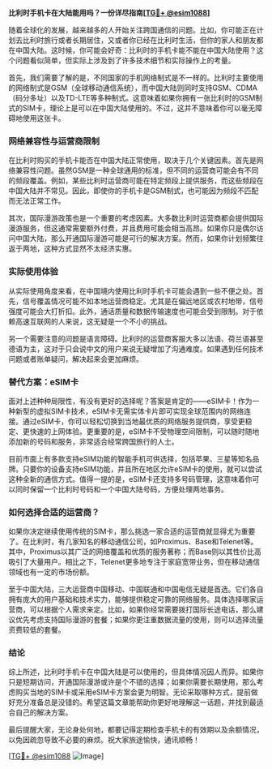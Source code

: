 **比利时手机卡在大陆能用吗？一份详尽指南[[TG💪+ @esim1088](https://t.me/s/esim1088)]**

随着全球化的发展，越来越多的人开始关注跨国通信的问题。比如，你可能正在计划去比利时旅行或者长期居住，又或者你已经在比利时生活，但你的家人和朋友都在中国大陆。这时候，你可能会好奇：比利时的手机卡能不能在中国大陆使用？这个问题看似简单，但实际上涉及到了许多技术细节和实际操作上的考量。

首先，我们需要了解的是，不同国家的手机网络制式是不一样的。比利时主要使用的网络制式是GSM（全球移动通信系统），而中国大陆则同时支持GSM、CDMA（码分多址）以及TD-LTE等多种制式。这意味着如果你拥有一张比利时的GSM制式的SIM卡，理论上是可以在中国大陆使用的。不过，这并不意味着你可以毫无障碍地使用这张卡。

### 网络兼容性与运营商限制

在比利时购买的手机卡能否在中国大陆正常使用，取决于几个关键因素。首先是网络兼容性问题。虽然GSM是一种全球通用的标准，但不同的运营商可能会有不同的频段覆盖。例如，某些比利时运营商可能在特定频段上提供服务，而这些频段在中国大陆并不常见。因此，即使你的手机卡是GSM制式，也可能因为频段不匹配而无法正常工作。

其次，国际漫游政策也是一个重要的考虑因素。大多数比利时运营商都会提供国际漫游服务，但这通常需要额外付费，并且费用可能会相当高昂。如果你只是偶尔访问中国大陆，那么开通国际漫游可能是可行的解决方案。然而，如果你计划频繁往返于两地，这种方式显然不太经济实惠。

### 实际使用体验

从实际使用角度来看，在中国境内使用比利时手机卡可能会遇到一些不便之处。首先，信号覆盖情况可能不如本地运营商稳定。尤其是在偏远地区或农村地带，信号强度可能会大打折扣。此外，通话质量和数据传输速度也可能会受到限制。对于依赖高速互联网的人来说，这无疑是一个不小的挑战。

另一个需要注意的问题是语言障碍。比利时的运营商客服大多以法语、荷兰语甚至德语为主，这对于只会说中文的用户来说无疑增加了沟通难度。如果遇到任何技术问题或者账单疑问，解决起来会更加麻烦。

### 替代方案：eSIM卡

面对上述种种局限性，有没有更好的选择呢？答案是肯定的——eSIM卡！作为一种新型的虚拟SIM卡技术，eSIM卡无需实体卡片即可实现全球范围内的网络连接。通过eSIM卡，你可以轻松切换到当地最优质的网络服务提供商，享受更稳定、更快速的上网体验。更重要的是，eSIM卡不受物理空间限制，可以随时随地添加新的号码和服务，非常适合经常跨国旅行的人士。

目前市面上有多款支持eSIM功能的智能手机可供选择，包括苹果、三星等知名品牌。只要你的设备支持eSIM功能，并且所在地区允许eSIM卡的使用，就可以尝试这种全新的通信方式。值得一提的是，eSIM卡还支持多号码管理，这意味着你可以同时保留一个比利时号码和一个中国大陆号码，方便处理两地事务。

### 如何选择合适的运营商？

如果你决定继续使用传统的SIM卡，那么挑选一家合适的运营商就显得尤为重要了。在比利时，有几家知名的移动通信公司，如Proximus、Base和Telenet等。其中，Proximus以其广泛的网络覆盖和优质的服务著称；而Base则以其性价比高吸引了大量用户。相比之下，Telenet更多地专注于家庭宽带业务，但在移动通信领域也有一定的市场份额。

至于中国大陆，三大运营商中国移动、中国联通和中国电信无疑是首选。它们各自拥有庞大的用户基础和技术实力，能够提供稳定可靠的网络服务。具体选择哪家运营商，可以根据个人需求来定。比如，如果你经常需要拨打国际长途电话，那么建议优先考虑支持国际漫游的套餐；如果你更注重数据流量的使用，则可以选择流量资费较低的套餐。

### 结论

综上所述，比利时手机卡在中国大陆是可以使用的，但具体情况因人而异。如果你只是短期访问，开通国际漫游或许是个不错的选择；如果你需要长期使用，那么考虑购买当地的SIM卡或采用eSIM卡方案会更为明智。无论采取哪种方式，提前做好充分准备总是没错的。希望这篇文章能帮助你更好地理解这一话题，并找到最适合自己的解决方案。

最后提醒大家，无论身处何地，都要记得定期检查手机卡的有效期以及余额情况，以免因疏忽导致不必要的麻烦。祝大家旅途愉快，通讯顺畅！

[[TG💪+ @esim1088](https://t.me/s/esim1088) ![Image](https://i.postimg.cc/4NQfJmqS/Snipaste-2025-05-13-00-14-12.png)]